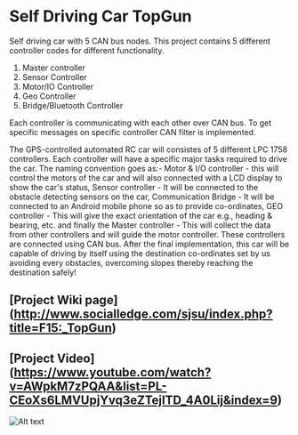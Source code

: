 # Self Driving Car TopGun
Self driving car with 5 CAN bus nodes.
This project contains 5 different controller codes for different functionality.
1) Master controller
2) Sensor Controller
3) Motor/IO Controller
4) Geo Controller
5) Bridge/Bluetooth Controller

Each controller is communicating with each other over CAN bus. To get specific messages on specific controller CAN filter is implemented.

The GPS-controlled automated RC car will consistes of 5 different LPC 1758 controllers. Each controller will have a specific major tasks required to drive the car. The naming convention goes as:-
Motor & I/O controller - this will control the motors of the car and will also connected with a LCD display to show the car's status, Sensor controller - It will be connected to the obstacle detecting sensors on the car, Communication Bridge - It will be connected to an Android mobile phone so as to provide co-ordinates, GEO controller - This will give the exact orientation of the car e.g., heading & bearing, etc. and finally the Master controller - This will collect the data from other controllers and will guide the motor controller. These controllers are connected using CAN bus. After the final implementation, this car will be capable of driving by itself using the destination co-ordinates set by us avoiding every obstacles, overcoming slopes thereby reaching the destination safely!

## [Project Wiki page] (http://www.socialledge.com/sjsu/index.php?title=F15:_TopGun)

## [Project Video] (https://www.youtube.com/watch?v=AWpkM7zPQAA&list=PL-CEoXs6LMVUpjYvq3eZTejITD_4A0Lij&index=9)

![Alt text](https://cloud.githubusercontent.com/assets/8917396/11769973/85bf390a-a1a8-11e5-9867-e8eee2157e49.jpg "Project Block Diagram")
